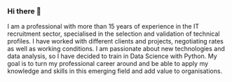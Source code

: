 ### Hi there 👋

I am a professional with more than 15 years of experience in the IT recruitment sector, specialised in the selection and validation of technical profiles. 
I have worked with different clients and projects, negotiating rates as well as working conditions. 
I am passionate about new technologies and data analysis, so I have decided to train in Data Science with Python.
My goal is to turn my professional career around and be able to apply my knowledge and skills in this emerging field and add value to organisations.
